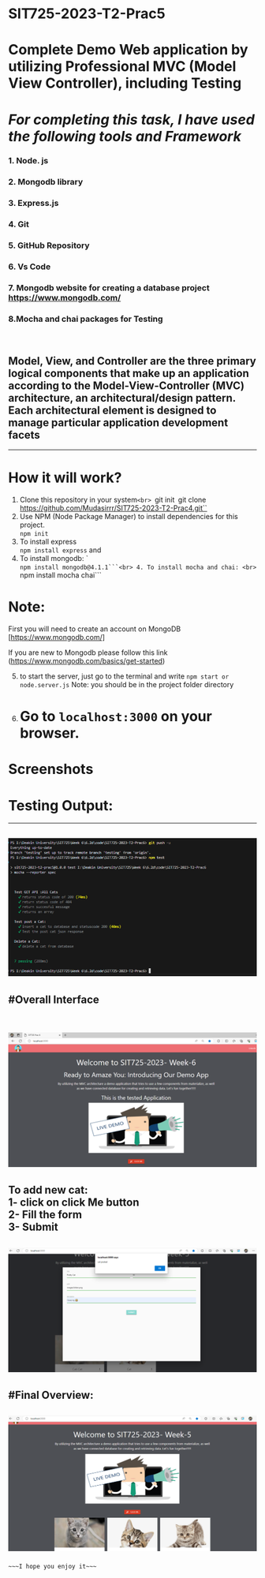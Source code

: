 # SIT725-2023-T2-Prac5

# Complete Demo Web application by utilizing Professional MVC (Model View Controller), including Testing


# ***For completing this task, I have used the following tools and Framework*** <br>

### 1. Node. js <br>

### 2. Mongodb library <br>

### 3. Express.js <br>

### 4. Git <br>

### 5. GitHub Repository <br>

### 6. Vs Code <br>

### 7. Mongodb website for creating a database project https://www.mongodb.com/ <br> 

### 8.Mocha and chai packages for Testing

<br>

Model, View, and Controller are the three primary logical components that make up an
application according to the Model-View-Controller (MVC) architecture, an architectural/design
pattern. Each architectural element is designed to manage particular application development
facets
------

---


# How it will work?

1. Clone this repository in your system``<br>
   ``git init``
   ``git clone https://github.com/Mudasirrr/SIT725-2023-T2-Prac4.git``
2. Use NPM (Node Package Manager) to install dependencies for this project. <br>
   ``npm init``
3. To install express  <br>
   ``npm install express`` and <br>
4. To install mongodb: `<br>
   ``npm install mongodb@4.1.1```<br>
   4. To install mocha and chai: <br>
   ``npm install mocha chai```<br>

# Note:
First you will need to create an account on MongoDB [https://www.mongodb.com/]

If you are new to Mongodb please follow this link (https://www.mongodb.com/basics/get-started)

5. to start the server, just go to the terminal and write ``npm start or node.server.js``
   Note: you should be in the project folder directory
6. Go to `localhost:3000` on your browser. <br>
   =======================================================================================

# Screenshots
# Testing Output:
----------------------------------
![](https://github.com/Mudasirrr/SIT725-2023-T2-Prac6/blob/master/Screen%20shots/testing%20output.PNG)<br>
---------------------------------

#Overall Interface<br><br>
------------------
![](https://github.com/Mudasirrr/SIT725-2023-T2-Prac6/blob/master/Screen%20shots/OOUTPU.PNG)<br>
-----------------
To add new cat:<br>
1- click on click Me button<br>
2- Fill the form<br>
3- Submit<br>
---------

![Add new cat](https://github.com/Mudasirrr/SIT725-2023-T2-Prac5/blob/mvc/Screen%20shots/add%20cat1.PNG)<br>
-----------

#Final Overview:<br>
----------------

![Final Over View](https://github.com/Mudasirrr/SIT725-2023-T2-Prac5/blob/mvc/Screen%20shots/AAdc.PNG)<br>
---------------

    ~~~I hope you enjoy it~~~
